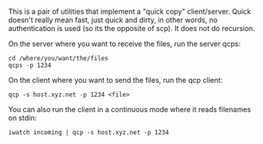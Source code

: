 This is a pair of utilities that implement a "quick copy" client/server. 
Quick doesn't really mean fast, just quick and dirty, in other words, no
authentication is used (so its the opposite of scp). It does not do recursion.

On the server where you want to receive the files, run the server qcps:

    cd /where/you/want/the/files
    qcps -p 1234

On the client where you want to send the files, run the qcp client:

    qcp -s host.xyz.net -p 1234 <file>

You can also run the client in a continuous mode where it reads filenames on stdin:

    iwatch incoming | qcp -s host.xyz.net -p 1234 

